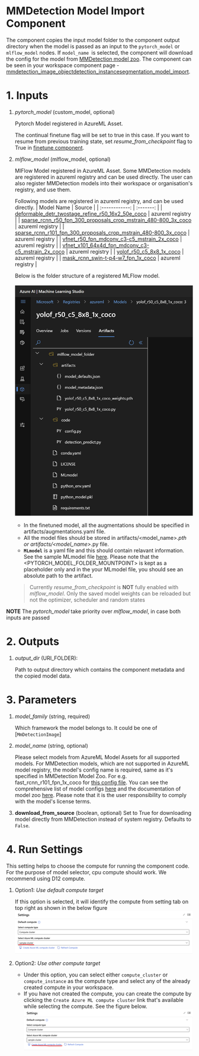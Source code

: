 # MMDetection Model Import Component
The component copies the input model folder to the component output directory when the model is passed as an input to the `pytorch_model` or `mlflow_model` nodes. If `model_name `is selected, the component will download the config for the model from [MMDetection model zoo](https://github.com/open-mmlab/mmdetection/blob/v2.28.2/docs/en/model_zoo.md). The component can be seen in your workspace component page - [mmdetection_image_objectdetection_instancesegmentation_model_import](https://ml.azure.com/registries/azureml/components/mmdetection_image_objectdetection_instancesegmentation_model_import).

# 1. Inputs

1. _pytorch_model_ (custom_model, optional)

    Pytorch Model registered in AzureML Asset.

    The continual finetune flag will be set to true in this case. If you want to resume from previous training state, set *resume_from_checkpoint* flag to True in [finetune component](mmd_finetune_component.md/#39-resume-from-checkpoint).

2. _mlflow_model_ (mlflow_model, optional)

    MlFlow Model registered in AzureML Asset. Some MMDetection models are registered in azureml registry and can be used directly. The user can also register MMDetection models into their workspace or organisation's registry, and use them.

    Following models are registered in azureml registry, and can be used directly.
    | Model Name | Source |
    | :------------: | :-------:  |
    | [deformable_detr_twostage_refine_r50_16x2_50e_coco](https://ml.azure.com/registries/azureml/models/deformable_detr_twostage_refine_r50_16x2_50e_coco/version/3) | azureml registry |
    | [sparse_rcnn_r50_fpn_300_proposals_crop_mstrain_480-800_3x_coco](https://ml.azure.com/registries/azureml/models/sparse_rcnn_r50_fpn_300_proposals_crop_mstrain_480-800_3x_coco/version/3) | azureml registry |
    | [sparse_rcnn_r101_fpn_300_proposals_crop_mstrain_480-800_3x_coco](https://ml.azure.com/registries/azureml/models/sparse_rcnn_r101_fpn_300_proposals_crop_mstrain_480-800_3x_coco/version/3) | azureml registry |
    | [vfnet_r50_fpn_mdconv_c3-c5_mstrain_2x_coco](https://ml.azure.com/registries/azureml/models/vfnet_r50_fpn_mdconv_c3-c5_mstrain_2x_coco/version/3) | azureml registry |
    | [vfnet_x101_64x4d_fpn_mdconv_c3-c5_mstrain_2x_coco](https://ml.azure.com/registries/azureml/models/vfnet_x101_64x4d_fpn_mdconv_c3-c5_mstrain_2x_coco/version/3) | azureml registry |
    | [yolof_r50_c5_8x8_1x_coco](https://ml.azure.com/registries/azureml/models/yolof_r50_c5_8x8_1x_coco/version/3) | azureml registry |
    | [mask_rcnn_swin-t-p4-w7_fpn_1x_coco](https://ml.azure.com/registries/azureml/models/mask_rcnn_swin-t-p4-w7_fpn_1x_coco/version/3) | azureml registry |

    Below is the folder structure of a registered MLFlow model.

    ![Mlflow Model Tree](../../images/mmd_mlflow_model.png)

    - In the finetuned model, all the augmentations should be specified in artifacts/augmentations.yaml file.
    - All the model files should be stored in artifacts/<model_name>*.pth or artifacts/<model_name>*.py file.
    - **`MLmodel`** is a yaml file and this should contain relavant information. See the sample MLmodel file [here](../../sample_files/MMDMLmodel). Please note that the
    <PYTORCH_MODEL_FOLDER_MOUNTPOINT> is kept as a placeholder only and in the your MLmodel file, you should see an absolute path to the artifact. 

    > Currently _resume_from_checkpoint_ is **NOT** fully enabled with _mlflow_model_. Only the saved model weights can be reloaded but not the optimizer, scheduler and random states

**NOTE** The _pytorch_model_ take priority over _mlflow_model_, in case both inputs are passed


# 2. Outputs
1. _output_dir_ (URI_FOLDER):

    Path to output directory which contains the component metadata and the copied model data.


# 3. Parameters
1. _model_family_ (string, required)

    Which framework the model belongs to.
    It could be one of [`MmDetectionImage`]

2. _model_name_ (string, optional)

    Please select models from AzureML Model Assets for all supported models. For MMDetection models, which are not supported in AzureML model registry, the model's config name is required, same as it's specified in MMDetection Model Zoo. For e.g. fast_rcnn_r101_fpn_1x_coco for [this config file](https://github.com/open-mmlab/mmdetection/blob/master/configs/fast_rcnn/fast_rcnn_r101_fpn_1x_coco.py). You can see the comprehensive list of model configs [here](https://github.com/open-mmlab/mmdetection/tree/v2.28.2/configs) and the documentation of model zoo [here](https://github.com/open-mmlab/mmdetection/blob/v2.28.2/docs/en/model_zoo.md).
    Please note that it is the user responsibility to comply with the model's license terms.

3. __download_from_source__ (boolean, optional)
    Set to True for downloading model directly from MMDetection instead of system registry.
    Defaults to `False`.

# 4. Run Settings

This setting helps to choose the compute for running the component code. For the purpose of model selector, cpu compute should work. We recommend using D12 compute.

1. Option1: *Use default compute target*

    If this option is selected, it will identify the compute from setting tab on top right as shown in the below figure
    ![default compute target](../../images/default_compute_from_settings_for_image_components.png)

2. Option2: *Use other compute target*

    - Under this option, you can select either `compute_cluster` or `compute_instance` as the compute type and select any of the already created compute in your workspace.
    - If you have not created the compute, you can create the compute by clicking the `Create Azure ML compute cluster` link that's available while selecting the compute. See the figure below.
    ![other compute target](../../images/other_compute_target_for_image_components.png)
